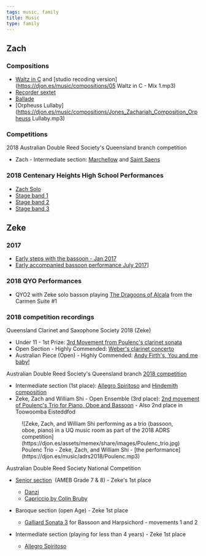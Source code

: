 ```yaml
---
tags: music, family
title: Music
type: family
---
```

## Zach

### Compositions

- [Waltz in C](https://djon.es/music/compositions/Waltz_in_C.mp3) and [studio recoding version](https://djon.es/music/compositions/05 Waltz in C - Mix 1.mp3)
- [Recorder sextet](https://djon.es/music/compositions/Recorder%20Sextet.mp3)
- [Ballade](https://djon.es/music/compositions/Jones_Zachariah_Composition_Ballade.mp3)
- [Orpheuss Lullaby](https://djon.es/music/compositions/Jones_Zachariah_Composition_Orpheuss Lullaby.mp3)

### Competitions

2018 Australian Double Reed Society&#39;s Queensland branch competition

- Zach - Intermediate section: [Marchellow](https://djon.es/music/adrs2018/Zach%20Marchello.mp3) and [Saint Saens](https://djon.es/music/adrs2018/Zach%20Saint%20Saens.mp3)

### 2018 Centenary Heights High School Performances

- [Zach Solo](https://djon.es/music/ZachSolo.mp3)
- [Stage band 1](https://djon.es/music/StageBand1.mp3)
- [Stage band 2](https://djon.es/music/StageBand2.mp3)
- [Stage band 3](https://djon.es/music/StageBand3.mp3)

## Zeke

### 2017

- [Early steps with the bassoon - Jan 2017](https://djon.es/music/2017/jan2017.mp3)
- [Early accompanied bassoon performance July 2017](https://djon.es/music/2017/july2017.mp3)]

### 2018 QYO Performances

- QYO2 with Zeke solo basson playing [The Dragoons of Alcala](https://djon.es/music/QYO/lesDragons.mp3) from the Carmen Suite #1

### 2018 competition recordings

Queensland Clarinet and Saxophone Society 2018 (Zeke)

- Under 11 - 1st Prize: [3rd Movement from Poulenc's clarinet sonata](https://djon.es/music/QCAS2018/Poulenc%20Clarinet%20Sonata%203rd%20movement.mp3)
- Open Section - Highly Commended: [Weber's clarinet concerto](https://djon.es/music/QCAS2018/Weber%20Clarinet%20Concertino.mp3)
- Australian Piece (Open) - Highly Commended: [Andy Firth's, You and me baby!](https://djon.es/music/QCAS2018/You%20and%20me%20baby.mp3)

Australian Double Reed Society&#39;s Queensland branch [2018 competition](https://adrs.org.au/news-events/qld/adrs-qld-oboe-and-bassoon-competition-2018)

- Intermediate section (1st place): [Allegro Spiritoso](https://djon.es/music/adrs2018/Zeke%20Allegro%20Spiritoso.mp3) and [Hindemith composition](https://djon.es/music/adrs2018/Zeke%20ADRS%202018%201st%20piece.mp3)
- Zeke, Zach and William Shi - Open Ensemble (3rd place): [2nd movement of Poulenc's Trio for Piano, Oboe and Bassoon](https://djon.es/music/adrs2018/Poulenc.mp3) - Also 2nd place in Toowoomba Eisteddfod

<figure markdown>
![Zeke, Zach, and William Shi performing as a trio (bassoon, oboe, piano) in a UQ music room as part of the 2018 ADRS competition](https://djon.es/assets/memex/share/images/Poulenc_trio.jpg)
<caption>Poulenc Trio - Zeke, Zach, and William Shi - [the performance](https://djon.es/music/adrs2018/Poulenc.mp3)</caption>
</figure>

Australian Double Reed Society National Competition

- [Senior section](https://adrs.org.au/events/past-events/adrs-double-reed-competitions/pre-2018-conferences-and-competitions/2018-adrs-competition-winners) &nbsp;(AMEB Grade 7 &amp; 8) - Zeke&#39;s 1st place

    - [Danzi](http://djon.es/music/adrs2018/danzi.mp3)
	- [Capriccio by Colin Bruby](http://djon.es/music/adrs2018/Capriccio.mp3)

- Baroque section (open Age) - Zeke 1st place

	- [Galliard Sonata 3](http://djon.es/music/adrs2018/Galliard_Melbourne.mp3) for Bassoon and Harpsichord - movements 1 and 2

- Intermediate section (playing for less than 4 years) - Zeke 1st place

    - [Allegro Spiritoso](http://djon.es/music/adrs2018/AllegroSpiritoso_Melbourne.mp3)